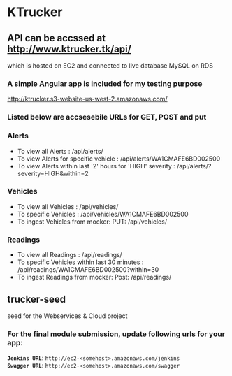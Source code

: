 # KTrucker
## API can be accssed at http://www.ktrucker.tk/api/   
which is hosted on EC2 and connected to live database MySQL on RDS

### A simple Angular app is included for my testing purpose
http://ktrucker.s3-website-us-west-2.amazonaws.com/

### Listed below are accsesebile URLs for GET, POST and put

### Alerts
* To view all Alerts : /api/alerts/
* To view Alerts for specific vehicle : /api/alerts/WA1CMAFE6BD002500
* To view Alerts within last '2' hours for 'HIGH' severity : /api/alerts/?severity=HIGH&within=2

### Vehicles
* To view all Vehicles : /api/vehicles/
* To specific Vehicles : /api/vehicles/WA1CMAFE6BD002500
* To ingest Vehicles from mocker: PUT: /api/vehicles/

### Readings
* To view all Readings : /api/readings/
* To specific Vehicles within last 30 minutes : /api/readings/WA1CMAFE6BD002500?within=30
* To ingest Readings from mocker: Post: /api/readings/


## trucker-seed
seed for the Webservices & Cloud project

### For the final module submission, update following urls for your app:
**`Jenkins URL`**: `http://ec2-<somehost>.amazonaws.com/jenkins`    
**`Swagger URL`**: `http://ec2-<somehost>.amazonaws.com/swagger`